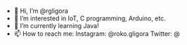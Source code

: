- 👋 Hi, I’m @rgligora
- 👀 I’m interested in IoT, C programming, Arduino, etc.
- 🌱 I’m currently learning Java!
- 📫 How to reach me: 
Instagram: @roko.gligora
Twitter: @

<!---
rgligora/rgligora is a ✨ special ✨ repository because its `README.md` (this file) appears on your GitHub profile.
You can click the Preview link to take a look at your changes.
--->
